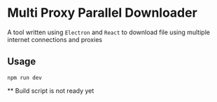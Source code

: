 # Multi Proxy Parallel Downloader

A tool written using `Electron` and `React` to download file using multiple internet connections and proxies

## Usage
```
npm run dev
```

** Build script is not ready yet